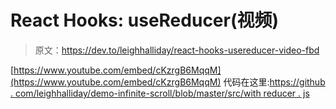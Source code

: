 # React Hooks: useReducer(视频)

> 原文：<https://dev.to/leighhalliday/react-hooks-usereducer-video-fbd>

[https://www.youtube.com/embed/cKzrgB6MqqM](https://www.youtube.com/embed/cKzrgB6MqqM)
代码在这里:[https://github . com/leighhalliday/demo-infinite-scroll/blob/master/src/with reducer . js](https://github.com/leighhalliday/demo-infinite-scroll/blob/master/src/WithReducer.js)